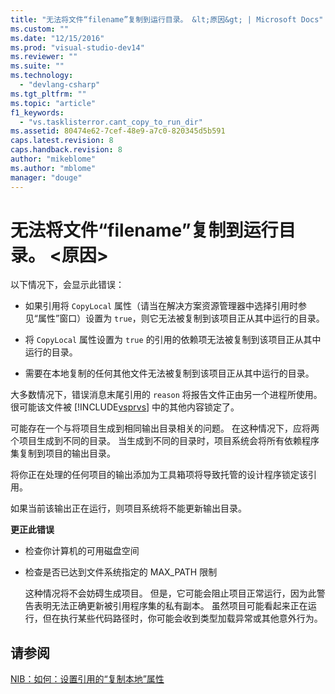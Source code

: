 ```yaml
---
title: "无法将文件“filename”复制到运行目录。 &lt;原因&gt; | Microsoft Docs"
ms.custom: ""
ms.date: "12/15/2016"
ms.prod: "visual-studio-dev14"
ms.reviewer: ""
ms.suite: ""
ms.technology: 
  - "devlang-csharp"
ms.tgt_pltfrm: ""
ms.topic: "article"
f1_keywords: 
  - "vs.tasklisterror.cant_copy_to_run_dir"
ms.assetid: 80474e62-7cef-48e9-a7c0-820345d5b591
caps.latest.revision: 8
caps.handback.revision: 8
author: "mikeblome"
ms.author: "mblome"
manager: "douge"
---
```

# 无法将文件“filename”复制到运行目录。 &lt;原因&gt;
以下情况下，会显示此错误：  
  
-   如果引用将 `CopyLocal` 属性（请当在解决方案资源管理器中选择引用时参见“属性”窗口）设置为 `true`，则它无法被复制到该项目正从其中运行的目录。  
  
-   将 `CopyLocal` 属性设置为 `true` 的引用的依赖项无法被复制到该项目正从其中运行的目录。  
  
-   需要在本地复制的任何其他文件无法被复制到该项目正从其中运行的目录。  
  
 大多数情况下，错误消息末尾引用的 `reason` 将报告文件正由另一个进程所使用。 很可能该文件被 [!INCLUDE[vsprvs](../code-quality/includes/vsprvs_md.md)] 中的其他内容锁定了。  
  
 可能存在一个与将项目生成到相同输出目录相关的问题。 在这种情况下，应将两个项目生成到不同的目录。 当生成到不同的目录时，项目系统会将所有依赖程序集复制到项目的输出目录。  
  
 将你正在处理的任何项目的输出添加为工具箱项将导致托管的设计程序锁定该引用。  
  
 如果当前该输出正在运行，则项目系统将不能更新输出目录。  
  
 **更正此错误**  
  
-   检查你计算机的可用磁盘空间  
  
-   检查是否已达到文件系统指定的 MAX\_PATH 限制  
  
     这种情况将不会妨碍生成项目。 但是，它可能会阻止项目正常运行，因为此警告表明无法正确更新被引用程序集的私有副本。 虽然项目可能看起来正在运行，但在执行某些代码路径时，你可能会收到类型加载异常或其他意外行为。  
  
## 请参阅  
 [NIB：如何：设置引用的“复制本地”属性](http://msdn.microsoft.com/zh-cn/dfe2ba13-f27f-4356-a481-ea67d5acacbd)